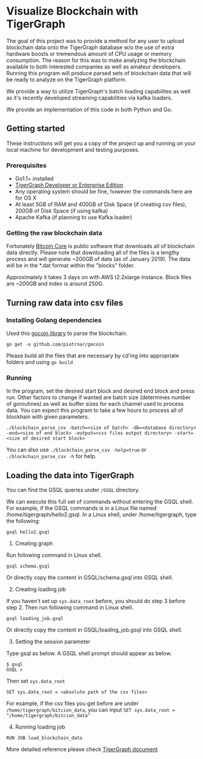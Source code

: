 # Visualize Blockchain with TigerGraph

The goal of this project was to provide a method for any user to upload blockchain data onto the TigerGraph database w/o the use of extra hardware boosts or tremendous amount of CPU usage or memory consumption. The reason for this was to make analyzing the blockchain available to both interested companies as well as amateur developers. Running this program will produce parsed sets of blockchain data that will be ready to analyze on the TigerGraph platform.

We provide a way to utilize TigerGraph's batch loading capabilites as well as it's recently developed streaming capabilities via kafka loaders.

We provide an implementation of this code in both Python and Go.

## Getting started

These instructions will get you a copy of the project up and running on your local machine for development and testing purposes.

### Prerequisites

* Go1.1+ installed
* [TigerGraph Developer or Enterprise Edition](https://www.tigergraph.com/download/)
* Any operating system should be fine, however the commands here are for OS X
* At least 5GB of RAM and 400GB of Disk Space (if creating csv files), 200GB of Disk Space (if using kafka)
* Apache Kafka (if planning to use Kafka loader)

### Getting the raw blockchain data

Fortunately [Bitcoin Core](https://bitcoin.org/en/download) is public software that downloads all of blockchain data directly. Please note that downloading all of the files is a lengthy process and will generate ~200GB of data (as of January 2019). The data will be in the *.dat format within the "blocks" folder.

Approximately it takes 3 days on with AWS t2.2xlarge instance. Block files are ~200GB and index is around 250G.

## Turning raw data into csv files

### Installing Golang dependencies

Used this [gocoin library](github.com/piotrnar/gocoin) to parse the blockchain. 

```
go get -u github.com/piotrnar/gocoin
```

Please build all the files that are necessary by cd'ing into appropriate folders and using `go build`

### Running

In the program, set the desired start block and desired end block and press run. Other factors to change if wanted are batch size (determines number of goroutines) as well as buffer sizes for each channel used to process data. You can expect this program to take a few hours to process all of blockhain with given parameters.

```
./blockchain_parse_csv -batch=<size of batch> -db=<database directory> -end=<size of end block> -output=<csv files output directory> -start=<size of desired start block>
```
You can also use `./blockchain_parse_csv -help=true` or `./blockchain_parse_csv -h` for help.


## Loading the data into TigerGraph

You can find the GSQL queries under `/GSQL` directory. 

We can execute this full set of commands without entering the GSQL shell. For example, if the GSQL commands is in a Linux file named /home/tigergraph/hello2.gsql. In a Linux shell, under /home/tigergraph, type the following:

```
gsql hello2.gsql
```

1. Creating graph

Run following command in Linux shell.

```
gsql schema.gsql
```

Or directly copy the content in GSQL/schema.gsql into GSQL shell.

2. Creating loading job

If you haven't set up `sys.data_root` before, you should do step 3 before step 2. Then run following command in Linux shell.

```
gsql loading_job.gsql
```

Or directly copy the content in GSQL/loading_job.gsql into GSQL shell.


3. Setting the session parameter

Type gsql as below. A GSQL shell prompt should appear as below.

```
$ gsql 
GSQL >
```
Then set `sys.data_root`

```
SET sys.data_root = <absolute path of the csv files>
```

For example, if the csv files you get before are under `/home/tigergraph/bitcion_data`, you can input `SET sys.data_root = "/home/tigergraph/bitcion_data"`

4. Running loading job 

```
RUN JOB load_blockchain_data
```
More detailed reference please check [TigerGraph document](https://docs.tigergraph.com/dev/gsql-ref/ddl-and-loading/creating-a-loading-job)